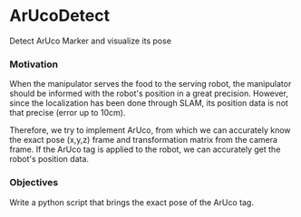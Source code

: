 # ArUcoDetect
Detect ArUco Marker and visualize its pose

### Motivation

When the manipulator serves the food to the serving robot, the manipulator should be informed with the robot's position in a great precision. However, since the localization has been done through SLAM, its position data is not that precise (error up to 10cm).

Therefore, we try to implement ArUco, from which we can accurately know the exact pose (x,y,z) frame and transformation matrix from the camera frame. If the ArUco tag is applied to the robot, we can accurately get the robot's position data.

### Objectives

Write a python script that brings the exact pose of the ArUco tag.
